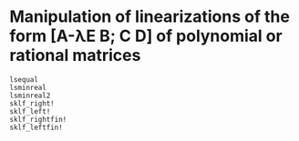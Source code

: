 # Manipulation of linearizations of the form [A-λE B; C D] of polynomial or rational matrices

```@docs
lsequal
lsminreal
lsminreal2
sklf_right!
sklf_left!
sklf_rightfin!
sklf_leftfin!
```
